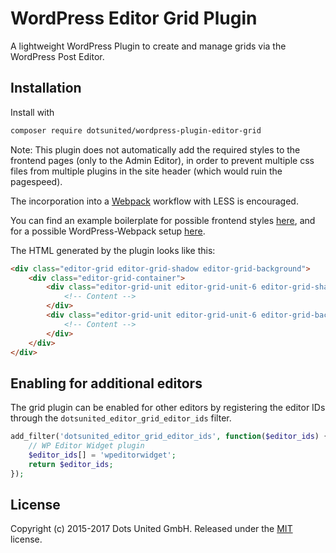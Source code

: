 WordPress Editor Grid Plugin
===

A lightweight WordPress Plugin to create and manage grids via the WordPress Post Editor.

Installation
---

Install with

```bash
composer require dotsunited/wordpress-plugin-editor-grid
```

Note: This plugin does not automatically add the required styles to the frontend
pages (only to the Admin Editor), in order to prevent multiple css files from
multiple plugins in the site header (which would ruin the pagespeed).

The incorporation into a [Webpack](https://github.com/webpack/webpack) workflow
with LESS is encouraged.

You can find an example boilerplate for possible frontend styles
[here](https://github.com/dotsunited/wordpress-boilerplate/blob/master/assets/main/editor-grid/style.less),
and for a possible WordPress-Webpack setup
[here](https://github.com/dotsunited/wordpress-boilerplate/blob/master/webpack.config.js).

The HTML generated by the plugin looks like this:

```html
<div class="editor-grid editor-grid-shadow editor-grid-background">
    <div class="editor-grid-container">
        <div class="editor-grid-unit editor-grid-unit-6 editor-grid-shadow editor-grid-background-highlight">
            <!-- Content -->
        </div>
        <div class="editor-grid-unit editor-grid-unit-6 editor-grid-background">
            <!-- Content -->
        </div>
    </div>
</div>
```

Enabling for additional editors
---

The grid plugin can be enabled for other editors by registering the editor IDs
through the  `dotsunited_editor_grid_editor_ids` filter.

```php
add_filter('dotsunited_editor_grid_editor_ids', function($editor_ids) {
    // WP Editor Widget plugin
    $editor_ids[] = 'wpeditorwidget';
    return $editor_ids;
});
```

License
---

Copyright (c) 2015-2017 Dots United GmbH.
Released under the [MIT](LICENSE?raw=1) license.

